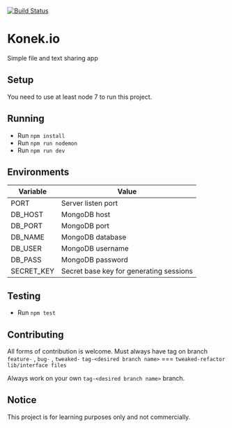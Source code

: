 [![Build Status](https://travis-ci.com/justinemar/konek.io.svg?token=nt6HsCczpAhbrgXGvsyC&branch=master)](https://travis-ci.com/justinemar/konek.io)

# Konek.io
Simple file and text sharing app

## Setup

You need to use at least node 7 to run this project.

## Running

* Run `npm install`
* Run `npm run nodemon`
* Run `npm run dev`

## Environments

|Variable|Value|
|----|----|
|PORT| Server listen port|
|DB_HOST| MongoDB host|
|DB_PORT| MongoDB port|
|DB_NAME| MongoDB database|
|DB_USER| MongoDB username|
|DB_PASS| MongoDB password|
|SECRET_KEY| Secret base key for generating sessions|

## Testing

* Run `npm test`


## Contributing

All forms of contribution is welcome.
Must always have tag on branch `feature-` , `bug-` , `tweaked-`
`tag-<desired branch name>` === `tweaked-refactor lib/interface files`

Always work on your own `tag-<desired branch name>` branch.


## Notice

This project is for learning purposes only and not commercially.

